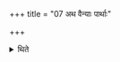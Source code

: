 +++
title = "07 अथ वैन्याः पार्थाः"

+++

<details><summary>थिते</summary>

7. Now he Vainya-Pārthas. 
</details>
